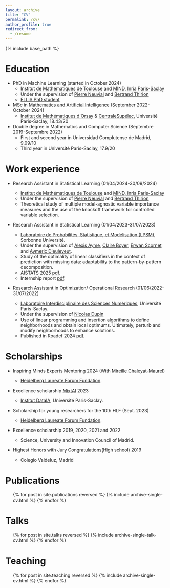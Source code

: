 ```yaml
---
layout: archive
title: "CV"
permalink: /cv/
author_profile: true
redirect_from:
  - /resume
---
```


{% include base_path %}

Education
======
* PhD in Machine Learning (started in October 2024)
  * [Institut de Mathématiques de Toulouse](https://www.math.univ-toulouse.fr/fr/) and [MIND, Inria Paris-Saclay](https://team.inria.fr/mind/)
  * Under the supervision of [Pierre Neuvial](https://pneuvial.github.io/) and [Bertrand Thirion](https://pages.saclay.inria.fr/bertrand.thirion/)
  * [ELLIS PhD student](https://ellis.eu/phd-postdoc) 
* MSc in [Mathematics and Artificial Intelligence](https://www.imo.universite-paris-saclay.fr/fr/etudiants/masters/mathematiques-et-applications/m2/m2-mathematique-et-intelligence-artificielle/) (September 2022-October 2024)
  * [Institut de Mathématiques d'Orsay](https://www.imo.universite-paris-saclay.fr/fr/) & [CentraleSupélec](https://www.centralesupelec.fr/), Université Paris-Saclay, 18.43/20
* Double degree in Mathematics and Computer Science (Septembre 2019-Septembre 2022)
  * First and second year in Universidad Complutense de Madrid, 9.09/10
  * Third year in Université Paris-Saclay, 17.9/20

Work experience
======
* Research Assistant in Statistical Learning (01/04/2024-30/09/2024)
  * [Institut de Mathématiques de Toulouse](https://www.math.univ-toulouse.fr/fr/) and [MIND, Inria Paris-Saclay](https://team.inria.fr/mind/)
  * Under the supervision of [Pierre Neuvial](https://pneuvial.github.io/) and [Bertrand Thirion](https://pages.saclay.inria.fr/bertrand.thirion/)
  * Theoretical study of multiple model-agnostic variable importance measures and the use of the knockoff framework for controlled variable selection.
    

* Research Assistant in Statistical Learning (01/04/2023-31/07/2023)
  * [Laboratoire de Probabilités, Statistique, et Modélisation (LPSM)](https://www.lpsm.paris/), Sorbonne Université.
  * Under the supervision of [Alexis Ayme](https://alexisayme.github.io/), [Claire Boyer](https://www.imo.universite-paris-saclay.fr/~claire.boyer/index.html), [Erwan Scornet](https://erwanscornet.github.io/) and [Aymeric Dieuleveut](http://www.cmap.polytechnique.fr/~aymeric.dieuleveut/).
  * Study of the optimality of linear classifiers in the context of prediction with missing data: adaptability to the pattern-by-pattern decomposition. 
  * AISTATS 2025 [pdf](https://arxiv.org/abs/2405.09196).
  * Internship report [pdf](https://github.com/AngelReyero/Missing-values-classification/blob/main/internship_report.pdf).

* Research Assistant in Optimization/ Operational Research (01/06/2022-31/07/2022)
  * [Laboratoire Interdisciplinaire des Sciences Numériques](https://www.lisn.upsaclay.fr/?lang=en), Université Paris-Saclay.
  * Under the supervision of [Nicolas Dupin](https://nicolasdupin2000.wixsite.com/research)
  * Use of linear programming and insertion algorithms to define neighborhoods and obtain local optimums. Ultimately, perturb and modify neighborhoods to enhance solutions.
  * Published in Roadef 2024 [pdf](https://hal.science/hal-04450707v1/file/LOP_ROADEF2024.pdf).
  
Scholarships
======
* Inspiring Minds Experts Mentoring 2024 (With [Mireille Chaleyat-Maurel](https://helios2.mi.parisdescartes.fr/~mcm/))
  * [Heidelberg Laureate Forum Fundation](https://www.heidelberg-laureate-forum.org/).

* Excellence scholarship [MixtAI](https://www.dataia.eu/formations/mixtai-programme-de-bourses) 2023
  * [Institut DataIA](https://www.dataia.eu/linstitut-dataia-paris-saclay), Université Paris-Saclay.

* Scholarship for young researchers for the 10th HLF (Sept. 2023)
  * [Heidelberg Laureate Forum Fundation](https://www.heidelberg-laureate-forum.org/).
    
* Excellence scholarship 2019, 2020, 2021 and 2022
  * Science, University and Innovation Council of Madrid.
* Highest Honors with Jury Congratulations(High school) 2019
  * Colegio Valdeluz, Madrid

Publications
======
  <ul>{% for post in site.publications reversed %}
    {% include archive-single-cv.html %}
  {% endfor %}</ul>
  
Talks
======
  <ul>{% for post in site.talks reversed %}
    {% include archive-single-talk-cv.html  %}
  {% endfor %}</ul>
  
Teaching
======
  <ul>{% for post in site.teaching reversed %}
    {% include archive-single-cv.html %}
  {% endfor %}</ul>
  
